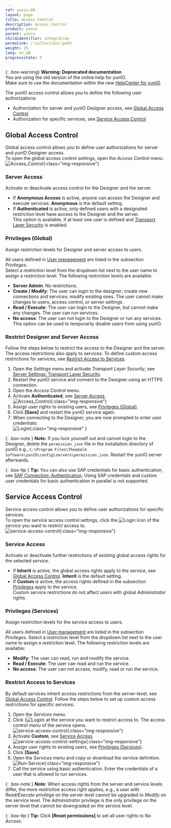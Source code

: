 ```yaml
---
ref: yunio-08
layout: page
title: Access Control
description: Access Control
product: yunio
parent: yunio
childidentifier: integration
permalink: /:collection/:path
weight: 25
lang: en_GB
progressstate: 5
---
```


{: .box-warning}
**Warning: Deprecated documentation** <br>
You are using the old version of the online help for yunIO.<br>
Make sure to use the documentation within the new [HelpCenter for yunIO](https://helpcenter.theobald-software.com/yunio/).

The yunIO access control allows you to define the following user authorizations:
- Authorization for server and yunIO Designer access, see [Global Access Control](#global-access-control)
- Authorization for specific services, see [Service Access Control](#service-access-control)


## Global Access Control

Global access control allows you to define user authorizations for server and yunIO Designer access.<br>
To open the global access control settings, open the *Access Control* menu:<br>
![Access_Control](/img/content/yunio/access-control.png){:class="img-responsive"}

### Server Access

Activate or deactivate access control for the Designer and the server. 

- If **Anonymous Access** is active, anyone can access the Designer and execute services. 
**Anonymous** is the default setting.
- If **Authenticated** is active, only defined users with a designated restriction level have access to the Designer and the server.<br>
This option is available, if at least one user is defined and [Transport Layer Security](./server-settings) is enabled.

### Privileges (Global)

Assign restriction levels for Designer and server access to users.

All users defined in [User management](./users) are listed in the subsection *Privileges*. <br>
Select a restriction level from the dropdown list next to the user name to assign a restriction level.
The following restriction levels are available:
- **Server Admin**: No restrictions. 
- **Create / Modify**: The user can login to the designer; create new connections and services; modify existing ones.
The user cannot make changes to users, access control, or server settings.
- **Read / Execute**: The user can login to the Designer, but cannot make any changes. The user can run services.
- **No access**: The user can not login to the Designer or run any services.
This option can be used to temporarily disable users from using yunIO.

### Restrict Designer and Server Access

Follow the steps below to restrict the access to the Designer and the server. 
The access restrictions also apply to services.
To define custom access restrictions for services, see [Restrict Access to Services](#restrict-access-to-services).

1. Open the *Settings* menu and activate *Transport Layer Security*, see [Server Settings: Transport Layer Security](./server-settings#transport-layer-security).<br>
2. Restart the yunIO service and connect to the Designer using an HTTPS connection.
3. Open the *Access Control* menu.
4. Activate **Authenticated**, see [Server Access](#server-access). <br>
![Access_Control](/img/content/yunio/access-control2.png){:class="img-responsive"}
5. Assign user rights to existing users, see [Privileges (Global)](#privileges-global).
6. Click **[Save]** and restart the yunIO service again.
7. When connecting to the Designer, you are now prompted to enter user credentials:<br>
![Login](/img/content/yunio/yunio-login.png){:class="img-responsive" }

{: .box-note }
**Note:** If you lock yourself out and cannot login to the Designer, delete the `permission.json` file in the installation directory of yunIO e.g., `C:\Program Files\Theobald Software\yunIO\config\servers\permission.json`.
Restart the yunIO server afterwards.

{: .box-tip }
**Tip:** You can also use SAP credentials for basic authentication, see [SAP Connection: Authentication](./sap-connection#authentication).
Using SAP credentials and custom user credentials for basic authentication in parallel is not supported.

## Service Access Control

Service access control allows you to define user authorizations for specific services.<br>
To open the service access control settings, click the ![Login](/img/content/yunio/key.png) icon of the service you want to restrict access to. <br>
![service-access-control](/img/content/yunio/service-access-control-settings0.png){:class="img-responsive"}

### Service Access

Activate or deactivate further restrictions of existing global access rights for the selected service. 

- If **Inherit** is active, the global access rights apply to the service, see [Global Access Control](#global-access-control). 
**Inherit** is the default setting.
- If **Custom** is active, the access rights defined in the subsection [*Privileges*](#privileges-services) apply to the service.<br>
Custom service restrictions do not affect users with global *Administrator* rights.

### Privileges (Services)

Assign restriction levels for the service access to users.

All users defined in [User management](./users) are listed in the subsection *Privileges*.
Select a restriction level from the dropdown list next to the user name to assign a restriction level.
The following restriction levels are available:
- **Modify**: The user can read, run and modify the service.
- **Read / Execute**: The user can read and run the service.
- **No access**: The user can not access, modify, read or run the service.

### Restrict Access to Services

By default services inherit access restrictions from the server-level, see [Global Access Control](#global-access-control).
Follow the steps below to set up custom access restrictions for specific services:

1. Open the *Services* menu.
2. Click (![Login](/img/content/yunio/key.png)) at the service you want to restrict access to. 
The access control menu of the service opens.<br>
![service-access-control](/img/content/yunio/service-access-control.png){:class="img-responsive"}
3. Activate **Custom**, see [Service Access](#service-access)<br>
![service-access-control-settings](/img/content/yunio/service-access-control-settings.png){:class="img-responsive"}
4. Assign user rights to existing users, see [Privileges (Services)](#privileges-services).
5. Click **[Save]**.
6. Open the *Services* menu and copy or download the service definition.<br>
![Run-Service](/img/content/yunio/yunio-run-services-https.png){:class="img-responsive"}
7. Call the service using basic authentication. Enter the credentials of a user that is allowed to run services.


{: .box-note }
**Note:** When access rights from the server and service levels differ, the more restrictive access right applies, e.g., a user with *Read/Execute* privilege on the server level cannot be upgraded to *Modify* on the service level.
The *Administrator* privilege is the only privilege on the server level that cannot be downgraded on the service level.

{: .box-tip }
**Tip:** Click **[Reset permissions]** to set all user rights to *No Access*.

